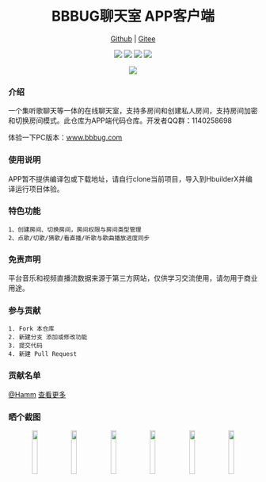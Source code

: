 
<h1 align="center">BBBUG聊天室 APP客户端</h1>

<p align="center">
<a href="https://github.com/HammCn/BBBUG-APP" target="_blank">Github</a> | <a href="https://gitee.com/bbbug_com/ChatAPP" target="_blank">Gitee</a>
</p>
<p align="center">
<a href="https://gitee.com/bbbug_com/ChatAPP/stargazers" target="_blank"><img src="https://svg.hamm.cn/gitee.svg?type=star&user=bbbug_com&project=ChatAPP"/></a>
<a href="https://gitee.com/bbbug_com/ChatAPP/members" target="_blank"><img src="https://svg.hamm.cn/gitee.svg?type=fork&user=bbbug_com&project=ChatAPP"/></a>
<img src="https://svg.hamm.cn/badge.svg?key=Base&value=UniAPP"/>
<img src="https://svg.hamm.cn/badge.svg?key=License&value=GPL-3.0"/>
</p>

<p align="center">
<a href="https://bbbug.com" target="_blank"><img src="https://api.bbbug.com/api/badge/888"/></a>
</p>

### 介绍

一个集听歌聊天等一体的在线聊天室，支持多房间和创建私人房间，支持房间加密和切换房间模式。此仓库为APP端代码仓库。开发者QQ群：1140258698

体验一下PC版本：<a href="https://www.bbbug.com/" target="_blank">www.bbbug.com</a>



### 使用说明

APP暂不提供编译包或下载地址，请自行clone当前项目，导入到HbuilderX并编译运行项目体验。

### 特色功能
```
1、创建房间、切换房间，房间权限与房间类型管理
2、点歌/切歌/猜歌/看直播/听歌与歌曲播放进度同步
```

### 免责声明

平台音乐和视频直播流数据来源于第三方网站，仅供学习交流使用，请勿用于商业用途。

### 参与贡献
```
1. Fork 本仓库
2. 新建分支 添加或修改功能
3. 提交代码
4. 新建 Pull Request
```
### 贡献名单
[@Hamm](https://gitee.com/hamm)
[查看更多](https://gitee.com/bbbug_com/ChatAPP/contributors?ref=master)

### 晒个截图
<p align="center">
<img src="https://images.gitee.com/uploads/images/2020/1101/113232_d1683456_145025.png" width="15%"/>
<img src="https://images.gitee.com/uploads/images/2020/1101/113238_13bb6803_145025.png" width="15%"/>
<img src="https://images.gitee.com/uploads/images/2020/1101/113537_abb7e6d1_145025.png" width="15%"/>
<img src="https://images.gitee.com/uploads/images/2020/1101/113409_5412d00a_145025.png" width="15%"/>
<img src="https://images.gitee.com/uploads/images/2020/1101/113732_d6654f56_145025.png" width="15%"/>
<img src="https://images.gitee.com/uploads/images/2020/1101/113753_81570cfa_145025.png" width="15%"/>
</p>
